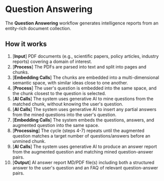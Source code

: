 # Question Answering

The **Question Answering** workflow generates intelligence reports from an entity-rich document collection.

## How it works

1. [**Input**] PDF documents (e.g., scientific papers, policy articles, industry reports) covering a domain of interest. 
2. [**Process**] The PDFs are parsed into text and split into pages and chunks.
3. [**Embedding Calls**] The chunks are embedded into a multi-dimensional semantic space, with similar ideas close to one another.
4. [**Process**] The user's question is embedded into the same space, and the chunk closest to the question is selected.
5. [**AI Calls**] The system uses generative AI to mine questions from the matched chunk, without knowing the user's question.
6. [**AI Calls**] The system uses generative AI to insert any partial answers from the mined questions into the user's question.
7. [**Embedding Calls**] The system embeds the questions, answers, and augmented question into the same space.
8. [**Processing**] The cycle (steps 4-7) repeats until the augmented question matches a target number of questions/answers before an unmined chunk.
9. [**AI Calls**] The system uses generative AI to produce an answer report from the augmented question and matching mined question-answer pairs.
10. [**Output**] AI answer report MD/PDF file(s) including both a structured answer to the user's question and an FAQ of relevant question-answer pairs.

